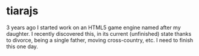 tiarajs
=======

3 years ago I started work on an HTML5 game engine named after my daughter. I recently discovered this, in its current (unfinished) state thanks to divorce, being a single father, moving cross-country, etc. I need to finish this one day.
